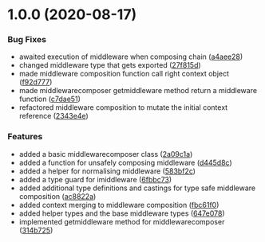 # 1.0.0 (2020-08-17)


### Bug Fixes

* awaited execution of middleware when composing chain ([a4aee28](https://github.com/kirusuu/compose/commit/a4aee28767a26a3407a77603e26b5eb26e4f5dd1))
* changed middleware type that gets exported ([27f815d](https://github.com/kirusuu/compose/commit/27f815dafaa7eea2875bd0711430c479f34bbb28))
* made middleware composition function call right context object ([f92d777](https://github.com/kirusuu/compose/commit/f92d77759b21b30ca74bc1f628f05de788d89d19))
* made middlewarecomposer getmiddleware method return a middleware function ([c7dae51](https://github.com/kirusuu/compose/commit/c7dae51e1dc0dc94f16f77f7ea7f690091cc430b))
* refactored middleware composition to mutate the initial context reference ([2343e4e](https://github.com/kirusuu/compose/commit/2343e4eb88b10d4840690812f6ddba1f4a53ece3))


### Features

* added a basic middlewarecomposer class ([2a09c1a](https://github.com/kirusuu/compose/commit/2a09c1a82bb67c0b4218162cfa9e0607b2462eab))
* added a function for unsafely composing middleware ([d445d8c](https://github.com/kirusuu/compose/commit/d445d8c9ecc1c086e182f7a8976ba025c5a35ef8))
* added a helper for normalising middleware ([583bf2c](https://github.com/kirusuu/compose/commit/583bf2c2bf588f480ed8105124edd32040a42ae1))
* added a type guard for imiddleware ([6fbbc73](https://github.com/kirusuu/compose/commit/6fbbc733023fb40fa5736e6736b1c58eb08dd869))
* added additional type definitions and castings for type safe middleware composition ([ac8822a](https://github.com/kirusuu/compose/commit/ac8822a68421f8f5cb20722a07289d9931308421))
* added context merging to middleware composition ([fbc61f0](https://github.com/kirusuu/compose/commit/fbc61f08c75f3d83492dfc3da4b9425bb79a96a0))
* added helper types and the base middleware types ([647e078](https://github.com/kirusuu/compose/commit/647e078e36abf4bd6cdec5c616a8aefd70474b8a))
* implemented getmiddleware method for middlewarecomposer ([314b725](https://github.com/kirusuu/compose/commit/314b725a561c1c31edd0d666b943107c5ab6d744))

